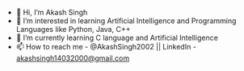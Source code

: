- 👋 Hi, I’m Akash Singh
- 👀 I’m interested in learning Artificial Intelligence and Programming Languages like Python, Java, C++
- 🌱 I’m currently learning C language and Artificial Intelligence
- 📫 How to reach me - @AkashSingh2002 || LinkedIn - akashsingh14032000@gmail.com
